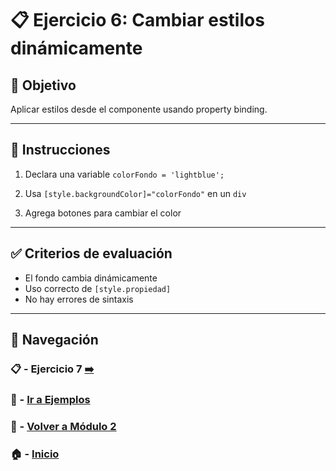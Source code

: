 # 📋 Ejercicio 6: Cambiar estilos dinámicamente

## 🎯 Objetivo
Aplicar estilos desde el componente usando property binding.

---

## 📝 Instrucciones
1. Declara una variable `colorFondo = 'lightblue';`

2. Usa `[style.backgroundColor]="colorFondo"` en un `div`

3. Agrega botones para cambiar el color

---

## ✅ Criterios de evaluación
- El fondo cambia dinámicamente
- Uso correcto de `[style.propiedad]`
- No hay errores de sintaxis

---

## 🔁 Navegación

### 📋 - Ejercicio 7 [➡️](./Ejercicio_7.md)

### 🧪 - [Ir a Ejemplos](../../Ejemplos/README.md)

### 📘 - [Volver a Módulo 2](../../Modulo_2.md) 

### 🏠 - [Inicio](../../../README.md)


